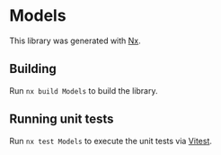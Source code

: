 # Models

This library was generated with [Nx](https://nx.dev).

## Building

Run `nx build Models` to build the library.

## Running unit tests

Run `nx test Models` to execute the unit tests via [Vitest](https://vitest.dev/).
